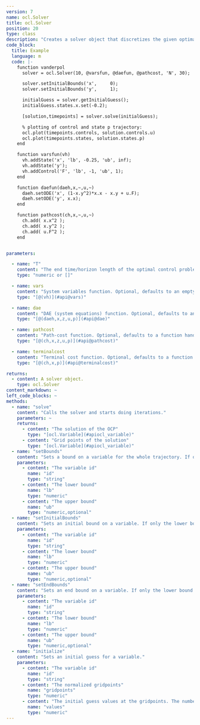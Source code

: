 ```yaml
---
version: 7
name: ocl.Solver
title: ocl.Solver
position: 20
type: class
description: "Creates a solver object that discretizes the given optimal control problem, and calls the underlying optimizer. "
code_block:
  title: Example
  language: m
  code: |-
    function vanderpol
      solver = ocl.Solver(10, @varsfun, @daefun, @pathcost, 'N', 30);

      solver.setInitialBounds('x',     0);
      solver.setInitialBounds('y',     1);

      initialGuess = solver.getInitialGuess();
      initialGuess.states.x.set(-0.2);

      [solution,timepoints] = solver.solve(initialGuess);

      % plotting of control and state p trajectory:
      ocl.plot(timepoints.controls, solution.controls.u)
      ocl.plot(timepoints.states, solution.states.p)
    end

    function varsfun(vh)
      vh.addState('x', 'lb', -0.25, 'ub', inf);
      vh.addState('y');
      vh.addControl('F', 'lb', -1, 'ub', 1);
    end

    function daefun(daeh,x,~,u,~)
      daeh.setODE('x', (1-x.y^2)*x.x - x.y + u.F);
      daeh.setODE('y', x.x);
    end

    function pathcost(ch,x,~,u,~)
      ch.add( x.x^2 );
      ch.add( x.y^2 );
      ch.add( u.F^2 );
    end


parameters:

  - name: "T"
    content: "The end time/horizon length of the optimal control problem. If your system equations are expressed as function of an independent variable other than time, `T` represents not the end time but the endpoint of the integration over the independent variable. If you would like to optimize for time in a **time optimal control** formulation pass the empty list `[]`"
    type: "numeric or []"

  - name: vars
    content: "System variables function. Optional, defaults to an empty function handle."
    type: "[@(vh)](#api@vars)"

  - name: dae
    content: "DAE (system equations) function. Optional, defaults to an empty function handle."
    type: "[@(daeh,x,z,u,p)](#api@dae)"

  - name: pathcost
    content: "Path-cost function. Optional, defaults to a function handle returning 0."
    type: "[@(ch,x,z,u,p)](#api@pathcost)"

  - name: terminalcost
    content: "Terminal cost function. Optional, defaults to a function handle returning 0."
    type: "[@(ch,x,p)](#api@terminalcost)"

returns:
  - content: A solver object.
    type: ocl.Solver
content_markdown: ~
left_code_blocks: ~
methods:
  - name: "solve"
    content: "Calls the solver and starts doing iterations."
    parameters: ~
    returns:
      - content: "The solution of the OCP"
        type: "[ocl.Variable](#apiocl_variable)"
      - content: "Grid points of the solution"
        type: "[ocl.Variable](#apiocl_variable)"
  - name: "setBounds"
    content: "Sets a bound on a variable for the whole trajectory. If only the lower bound is given, it will be `lb==ub`."
    parameters:
      - content: "The variable id"
        name: "id"
        type: "string"
      - content: "The lower bound"
        name: "lb"
        type: "numeric"
      - content: "The upper bound"
        name: "ub"
        type: "numeric,optional"
  - name: "setInitialBounds"
    content: "Sets an initial bound on a variable. If only the lower bound is given, it will be `lb==ub`."
    parameters:
      - content: "The variable id"
        name: "id"
        type: "string"
      - content: "The lower bound"
        name: "lb"
        type: "numeric"
      - content: "The upper bound"
        name: "ub"
        type: "numeric,optional"
  - name: "setEndBounds"
    content: "Sets an end bound on a variable. If only the lower bound is given, it will be `lb==ub`."
    parameters:
      - content: "The variable id"
        name: "id"
        type: "string"
      - content: "The lower bound"
        name: "lb"
        type: "numeric"
      - content: "The upper bound"
        name: "ub"
        type: "numeric,optional"
  - name: "initialize"
    content: "Sets an initial guess for a variable."
    parameters:
      - content: "The variable id"
        name: "id"
        type: "string"
      - content: "The normalized gridpoints"
        name: "gridpoints"
        type: "numeric"
      - content: "The initial guess values at the gridpoints. The number of columns of `values` must be equal to the length of `gridpoints`."
        name: "values"
        type: "numeric"
---
```

